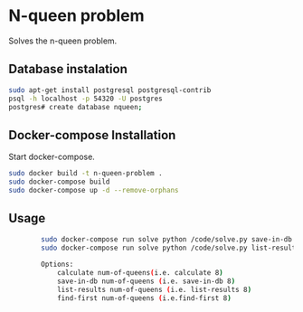 # N-queen problem

Solves the n-queen problem.

## Database instalation 
```bash
sudo apt-get install postgresql postgresql-contrib
psql -h localhost -p 54320 -U postgres
postgres# create database nqueen;
```

## Docker-compose Installation 

Start docker-compose.

```bash
sudo docker build -t n-queen-problem .
sudo docker-compose build
sudo docker-compose up -d --remove-orphans
```
		
## Usage

```bash
		sudo docker-compose run solve python /code/solve.py save-in-db 8
		sudo docker-compose run solve python /code/solve.py list-results 8
		
		Options:
			calculate num-of-queens(i.e. calculate 8)
			save-in-db num-of-queens (i.e. save-in-db 8)
			list-results num-of-queens (i.e. list-results 8)
			find-first num-of-queens (i.e.find-first 8)
```